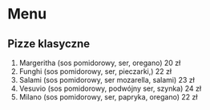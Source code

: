 # Menu

## Pizze klasyczne

1. Margeritha (sos pomidorowy, ser, oregano) 20 zł
2. Funghi (sos pomidorowy, ser, pieczarki,) 22 zł
3. Salami (sos pomidorowy, ser mozarella, salami) 23 zł
4. Vesuvio (sos pomidorowy, podwójny ser, szynka) 24 zł
5. Milano (sos pomidorowy, ser, papryka, oregano) 22 zł
